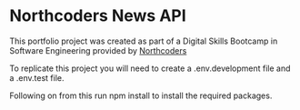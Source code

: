 # Northcoders News API

This portfolio project was created as part of a Digital Skills Bootcamp in Software Engineering provided by [Northcoders](https://northcoders.com/)

To replicate this project you will need to create a .env.development file and a .env.test file.

Following on from this run npm install to install the required packages.
